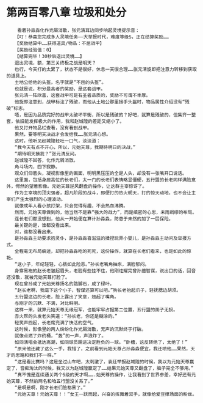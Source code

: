 # 第两百零八章 垃圾和处分
        看着孙淼淼化作光屑消散，张元清耳边同步响起灵境提示音：
       【叮！恭喜您完成多人灵境任务――大举报时代，难度等级S，正在结算奖励……
       【奖励结算中……获得道具/物品：不屈战甲】
       【奖励经验值：0】
       【结算完毕！30秒后退出灵境……】
       退出灵境，额，第三关终极之战是明天？
       也行，今天打的太累了，状态不是很好，休息一天很合理……张元清旋即把注意力转移到获取的道具上。
       土地公给他的头盔，名字就是“不屈的头盔”。
       也就是说，积分最高者的奖励，是这套战甲。
       张元清一阵欣喜，这套战甲可是有圣者品质的，奖励不可谓不丰厚。
       他旋即注意到，战甲标注了残破，而他从土地公那里接手头盔时，物品属性介绍没有“残破”标志。
       唔，是因为品质完好的战甲太破坏平衡，所以是残破的？好吧，就算是残破的，但集齐一整套，依旧能发挥极大的作用，我和赵城隍的差距又缩小了。
       他又打开物品栏查看，没有看到战甲。
       果然，要等明天决战才会发给我……张元清心想。
       这时，他听见赵城隍轻吐一口气，淡淡道：
       “我今天有点不开心，所以，元始天尊，我期待明日的决战，”
       “期待明天揍我？”张元清反问。
       赵城隍不回答，化作光屑消散。
       角斗场内，四下寂静。
       观众们仰着头，凝视影像里的画面，明明黑压压的全是人头，却没有一张嘴开口说话。
       这里面，包括身居高位的长老们，太一门的长老们表情略显僵硬，五行盟的长老同样满脸意外，愕然的望着影像。元始天尊逆风翻盘的操作，让这群主宰惊讶了。
       作为主宰境的顶尖强者，超凡阶段的战斗，即便打的热火朝天，打的惊天动地，也不会让主宰们产生太强烈的心理波动。
       就像成年人看小孩打架，只会觉得有趣，不会热血沸腾。
       然而，元始天尊做到的，他当然不是靠“强大的战力”，而是缜密的心思，未雨绸缪的布局。
       连长老们都没想到，他从一开始便在算计孙淼淼，防患于未然的加了一层保险。
       最关键的是，谁都没看出来。
       对，谁都没看出来。
       是孙淼淼主动要求抱灵仆，是孙淼淼喜滋滋的揉捏玩弄小婴儿，是孙淼淼主动问及举报方式。
       全程毫无布局痕迹，却把孙淼淼吃的死死，这份操作，就算在长老们看来，也是如此的惊艳。
       “这小子，年纪轻轻，心肠如此险恶。”孙长老嘴角抽东，满脸郁闷。
       身穿黑袍的赵长老皱起眉头，老脸有些挂不住，他刚炫耀完曾孙擅智谋，说出口的话，回音还没散，就被元始天尊打脸了。
       现在曾孙成了元始天尊扬名的踏脚石，成了绿叶。
       “赵长老啊，我麾下这个小子，智谋还算可以吧。”狗长老抬起爪子，轻抚腮边胡须。
       五行盟这边的长老，脸上露出了笑意，翘起了嘴角。
       与刚才的沉默、不满，对比鲜明。
       这样一来，就算元始天尊无缘冠军，也能牢牢占据第二位置，五行盟的面子无损。
       赤火帮的头发老头笑道：“孙长老，你还是糊涂的。”
       轻笑声四起，长老席充满了快活的空气。
       这时候，影像里的两人纷纷化作光屑消散，无声的沉默终于打破。
       就像点燃了炸药桶，“轰”的一声，声浪炸了。
       如同演唱会抵达高潮，如同球员踢进决定胜负的一球。“卧槽，这反转绝了，太绝了！”
       “原来他还藏了这么一手，我错了，之前看到元始天尊占孙淼淼便宜，我还喷他……果然，天才的思路和我们不一样。”
       “这是看比赛吗？这是坐过山车吧，太刺激了，袁廷举报赵城隍的时候，我以为元始天尊赢定了，音痴淘汰的时候，我又以为赵城隍赢定了……结果元始天尊又翻盘了，脑子完全不够用。”
       “真不愧是连续通关两个S级的天才啊…….始天尊的操作，让我看到了世界参差，幸好还有元始天尊，不然前两名和咱五行盟没关系了。”
       “是啊是啊，刚才长老们脸都黑了。”
       “元始天尊！元始天尊！！”女王一跃而起，兴奋的挥舞着双手，就像给爱豆撑场面的粉丝。
